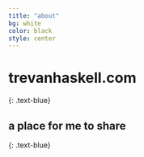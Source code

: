 ```yaml
---
title: "about"
bg: white
color: black
style: center
---
```


# trevanhaskell.com
{: .text-blue}

<span class="fa-stack subtlecircle" style="font-size:100px; background:rgba(0,0,0,0.1)">
  <i class="fa fa-circle fa-stack-2x text-white"></i>
  <i class="fa fa-link fa-stack-1x text-purple"></i>
</span>

## a place for me to share
{: .text-blue}
